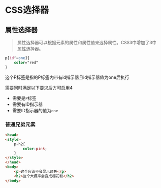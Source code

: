 # CSS选择器

## 属性选择器

> 属性选择器可以根据元素的属性和属性值来选择属性。CSS3中增加了3中属性选择器。

```css
p[id^=one]{
    color="red"
}
```

这个P标签是指的P标签内带有id指示器且id指示器值为one后执行

需要同时满足以下要求后方可启用4

- 需要是`P`标签
- 需要有ID指示器
- 需要ID指示器的值为`one`





### 普通兄弟元素

```html
<head>
<style>
    p~h2{
        color:pink;
    }
</style>
</head>
<body>
    <p>这个应该不会显示颜色</p>
    <h2>这个大概率会变成樱花粉</h2>
</body>
```

